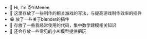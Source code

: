 - 👋 Hi, I’m @YiMeeee
- 👀 这里存放了一些制作的相关游戏的写法，与提高游戏制作效率的插件
- 😀 放了一些关于blender的插件
- 🌱 存放了一些我经常使用的代码，集中数学建模相关知识
- 💞️ 还会存放一些常见的小AI模型提供把玩


<!---

--->
